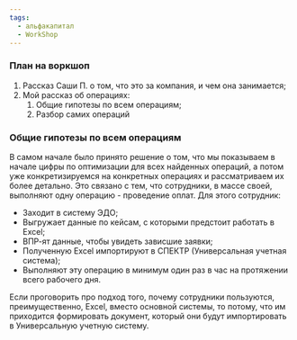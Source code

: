 ```yaml
---
tags:
  - альфакапитал
  - WorkShop
---
```

### План на воркшоп
1. Рассказ Саши П. о том, что это за компания, и чем она занимается;
2. Мой рассказ об операциях:
	1. Общие гипотезы по всем операциям;
	2. Разбор самих операций

### Общие гипотезы по всем операциям
В самом начале было принято решение о том, что мы показываем в начале цифры по оптимизации для всех найденных операций, а потом уже конкретизируемся на конкретных операциях и рассматриваем их более детально.
Это связано с тем, что сотрудники, в массе своей, выполняют одну операцию - проведение оплат. Для этого сотрудник:
- Заходит в систему ЭДО; 
- Выгружает данные по кейсам, с которыми предстоит работать в Excel;
- ВПР-ят данные, чтобы увидеть зависшие заявки;
- Полученную Excel импортируют в СПЕКТР (Универсальная учетная система);
- Выполняют эту операцию в минимум один раз в час на протяжении всего рабочего дня.

Если проговорить про подход того, почему сотрудники пользуются, преимущественно, Excel, вместо основной системы, то потому, что им приходится формировать документ, который они будут импортировать в Универсальную учетную систему. 